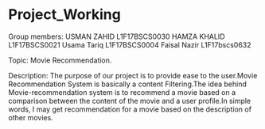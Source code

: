 # Project_Working
Group members:
USMAN ZAHID   L1F17BSCS0030
HAMZA KHALID  L1F17BSCS0021
Usama Tariq   L1F17BSCS0004 
Faisal Nazir  L1F17bscs0632

Topic: Movie Recommendation.

Description:
            The purpose of our project is to provide ease to the user.Movie Recommendation System is basically a content Filtering.The idea behind Movie-recommendation system is to recommend a movie based on a comparison between the content of the movie and a user profile.In simple words, I may get recommendation for a movie based on the description of other movies.
